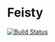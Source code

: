 # Feisty

[![Build Status](https://app.bitrise.io/app/681356848ad83749/status.svg?token=sBfYZATDCDxjs5-J7LTSXw)](https://app.bitrise.io/app/681356848ad83749)
